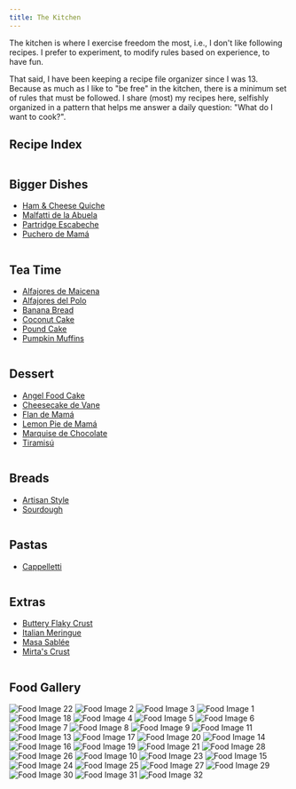```yaml
---
title: The Kitchen
---
```


The kitchen is where I exercise freedom the most, i.e., I don't like following recipes. I prefer to experiment, to modify rules based on experience, to have fun.

That said, I have been keeping a recipe file organizer since I was 13. Because as much as I like to "be free" in the kitchen, there is a minimum set of rules that must be followed. I share (most) my recipes here, selfishly organized in a pattern that helps me answer a daily question: "What do I want to cook?". 
## Recipe Index
<div class="recipe-index">
  <div class="column">
    <h2>Bigger Dishes</h2>
    <ul>
      <li><a class="recipe-link" href="Ham&CheeseQuiche.md">Ham & Cheese Quiche</a></li>
      <li><a class="recipe-link" href="Malfatti.md">Malfatti de la Abuela</a></li>
      <li><a class="recipe-link" href="PartridgeEscabeche.md">Partridge Escabeche</a></li>
      <li><a class="recipe-link" href="Puchero.md">Puchero de Mamá</a></li>
    </ul>
  </div>
  <div class="column">
    <h2>Tea Time</h2>
    <ul>
      <li><a class="recipe-link" href="AlfajoresDeMaicena.md">Alfajores de Maicena</a></li>
      <li><a class="recipe-link" href="AlfajoresDelPolo.md">Alfajores del Polo</a></li>
      <li><a class="recipe-link" href="BananaBread.md">Banana Bread</a></li>
      <li><a class="recipe-link" href="CoconutCake.md">Coconut Cake</a></li>  
      <li><a class="recipe-link" href="PoundCake.md">Pound Cake</a></li>
      <li><a class="recipe-link" href="WalnutChocolateChipPumpkinMuffins.md">Pumpkin Muffins</a></li> 
    </ul>
  </div>
  <div class="column">
    <h2>Dessert</h2>
    <ul>
      <li><a class="recipe-link" href="AngelFoodCake.md">Angel Food Cake</a></li>
      <li><a class="recipe-link" href="CheesecakeDeVane.md">Cheesecake de Vane</a></li>
      <li><a class="recipe-link" href="FlanDeMama.md">Flan de Mamá</a></li>
      <li><a class="recipe-link" href="LemonPie.md">Lemon Pie de Mamá</a></li>
      <li><a class="recipe-link" href="MarquiseDeChocolate.md">Marquise de Chocolate</a></li>
      <li><a class="recipe-link" href="Tiramisu.md">Tiramisú</a></li>
    </ul>
  </div>
  <div class="column">
    <h2>Breads</h2>
    <ul>
      <li><a class="recipe-link" href="ArtisanStyleBread.md">Artisan Style</a></li> 
      <li><a class="recipe-link" href="Sourdough.md">Sourdough</a></li> 
    </ul>
  </div>
  <div class="column">
    <h2>Pastas</h2>
    <ul>
      <li><a class="recipe-link" href="Cappellettis.md">Cappelletti</a></li> 
    </ul>
  </div>
  <div class="column">
    <h2>Extras</h2>
    <ul>
      <li><a class="recipe-link" href="ButteryFlakyCrust.md">Buttery Flaky Crust</a></li>
      <li><a class="recipe-link" href="MerengueItaliano.md">Italian Meringue</a></li>
      <li><a class="recipe-link" href="MasaSablee.md">Masa Sablée</a></li> 
      <li><a class="recipe-link" href="MirtasCrust.md">Mirta's Crust</a></li> 
    </ul>
  </div>
</div>

<!--
**Bigger Dishes**
- [Ham & Cheese Quiche](Ham&CheeseQuiche)
- [Malfatti de la Abuela](Malfatti)
- [Puchero de Mamá](Puchero)
**Tea Time**
- [Alfajores del Polo](AlfajoresDelPolo)
- [Alfajores de Maicena](AlfajoresDeMaicena)
**Dessert**
- [Marquise de Chocolate](MarquiseDeChocolate)
- [Flan de Mamá](FlanDeMama)
- [Cheesecake de Vane](CheesecakeDeVane)
- [Lemon Pie de Mamá](LemonPie)
**Extras**
- [Italian Meringue](MerengueItaliano)
-->

## Food Gallery

<div id="food-gallery">
 <img src="Milhojas.jpg" alt="Food Image 22" class="food-image"> 
  <img src="AlfajorDelPolo.jpg" alt="Food Image 2" class="food-image">
  <img src="BerriesPie.jpg" alt="Food Image 3" class="food-image">
  <img src="21stBirthdayCake.jpeg" alt="Food Image 1" class="food-image">
  <img src="LobsterPasta.jpeg" alt="Food Image 18" class="food-image">
  <img src="AppleCinnamon.jpeg" alt="Food Image 4" class="food-image">
  <img src="BalconBsAs.jpg" alt="Food Image 5" class="food-image">
  <img src="BirthdayCake.jpg" alt="Food Image 6" class="food-image">
  <img src="CCCookie.jpg" alt="Food Image 7" class="food-image">
  <img src="CCCookies.jpeg" alt="Food Image 8" class="food-image">
  <img src="CCCookieDough.jpg" alt="Food Image 9" class="food-image">
  <img src="CuttingTurkey.jpeg" alt="Food Image 11" class="food-image">
  <img src="Estofado.jpeg" alt="Food Image 13" class="food-image">
  <img src="LemonPieViejo.jpeg" alt="Food Image 17" class="food-image">
  <img src="Malfatti.jpeg" alt="Food Image 20" class="food-image">
  <img src="FriedShrimpSalad.jpg" alt="Food Image 14" class="food-image">
  <img src="HornoDeBarro.jpg" alt="Food Image 16" class="food-image">
  <img src="Macaroons.jpg" alt="Food Image 19" class="food-image">
  <img src="MarquiseYBudines.jpg" alt="Food Image 21" class="food-image">
  <img src="Spaghetti.jpeg" alt="Food Image 28" class="food-image">
  <img src="PoundCake.jpg" alt="Food Image 26" class="food-image">
  <img src="Empanadas.jpeg" alt="Food Image 10" class="food-image">
  <img src="PastaNormal.jpg" alt="Food Image 23" class="food-image">
  <img src="Friendsgiving.jpeg" alt="Food Image 15" class="food-image">
  <img src="PBBlueberryPie.jpeg" alt="Food Image 24" class="food-image">
  <img src="Peperoncino.jpeg" alt="Food Image 25" class="food-image">
  <img src="SlicingTurkey.jpeg" alt="Food Image 27" class="food-image">
  <img src="SushiSide.jpg" alt="Food Image 29" class="food-image">
  <img src="SweetPotatoGnochi.jpeg" alt="Food Image 30" class="food-image">
  <img src="TortaFrita.jpg" alt="Food Image 31" class="food-image">
  <img src="WholeWheatPasta.jpeg" alt="Food Image 32" class="food-image">
</div>

